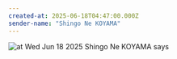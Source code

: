 ```yaml
---
created-at: 2025-06-18T04:47:00.000Z
sender-name: "Shingo Ne KOYAMA"
---
```


![at Wed Jun 18 2025 Shingo Ne KOYAMA says](/messages/images/IMG-20250618-WA0001.jpg)

